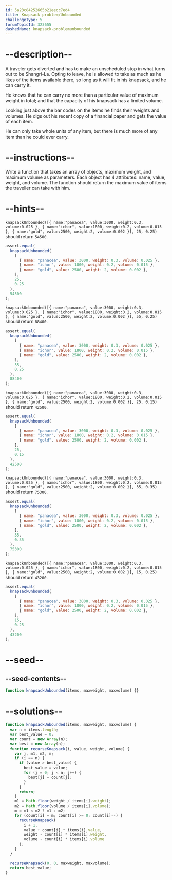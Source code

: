 ```yaml
---
id: 5a23c84252665b21eecc7ed4
title: Knapsack problem/Unbounded
challengeType: 5
forumTopicId: 323655
dashedName: knapsack-problemunbounded
---
```


# --description--

A traveler gets diverted and has to make an unscheduled stop in what turns out to be Shangri-La. Opting to leave, he is allowed to take as much as he likes of the items available there, so long as it will fit in his knapsack, and he can carry it.

He knows that he can carry no more than a particular value of maximum weight in total; and that the capacity of his knapsack has a limited volume.

Looking just above the bar codes on the items he finds their weights and volumes. He digs out his recent copy of a financial paper and gets the value of each item.

He can only take whole units of any item, but there is much more of any item than he could ever carry.

# --instructions--

Write a function that takes an array of objects, maximum weight, and maximum volume as parameters. Each object has 4 attributes: name, value, weight, and volume. The function should return the maximum value of items the traveller can take with him.

# --hints--

`knapsackUnbounded([{ name:"panacea", value:3000, weight:0.3, volume:0.025 }, { name:"ichor", value:1800, weight:0.2, volume:0.015 }, { name:"gold", value:2500, weight:2, volume:0.002 }], 25, 0.25)` should return `54500`.

```js
assert.equal(
  knapsackUnbounded(
    [
      { name: "panacea", value: 3000, weight: 0.3, volume: 0.025 },
      { name: "ichor", value: 1800, weight: 0.2, volume: 0.015 },
      { name: "gold", value: 2500, weight: 2, volume: 0.002 },
    ],
    25,
    0.25
  ),
  54500
);
```

`knapsackUnbounded([{ name:"panacea", value:3000, weight:0.3, volume:0.025 }, { name:"ichor", value:1800, weight:0.2, volume:0.015 }, { name:"gold", value:2500, weight:2, volume:0.002 }], 55, 0.25)` should return `88400`.

```js
assert.equal(
  knapsackUnbounded(
    [
      { name: "panacea", value: 3000, weight: 0.3, volume: 0.025 },
      { name: "ichor", value: 1800, weight: 0.2, volume: 0.015 },
      { name: "gold", value: 2500, weight: 2, volume: 0.002 },
    ],
    55,
    0.25
  ),
  88400
);
```

`knapsackUnbounded([{ name:"panacea", value:3000, weight:0.3, volume:0.025 }, { name:"ichor", value:1800, weight:0.2, volume:0.015 }, { name:"gold", value:2500, weight:2, volume:0.002 }], 25, 0.15)` should return `42500`.

```js
assert.equal(
  knapsackUnbounded(
    [
      { name: "panacea", value: 3000, weight: 0.3, volume: 0.025 },
      { name: "ichor", value: 1800, weight: 0.2, volume: 0.015 },
      { name: "gold", value: 2500, weight: 2, volume: 0.002 },
    ],
    25,
    0.15
  ),
  42500
);
```

`knapsackUnbounded([{ name:"panacea", value:3000, weight:0.3, volume:0.025 }, { name:"ichor", value:1800, weight:0.2, volume:0.015 }, { name:"gold", value:2500, weight:2, volume:0.002 }], 35, 0.35)` should return `75300`.

```js
assert.equal(
  knapsackUnbounded(
    [
      { name: "panacea", value: 3000, weight: 0.3, volume: 0.025 },
      { name: "ichor", value: 1800, weight: 0.2, volume: 0.015 },
      { name: "gold", value: 2500, weight: 2, volume: 0.002 },
    ],
    35,
    0.35
  ),
  75300
);
```

`knapsackUnbounded([{ name:"panacea", value:3000, weight:0.3, volume:0.025 }, { name:"ichor", value:1800, weight:0.2, volume:0.015 }, { name:"gold", value:2500, weight:2, volume:0.002 }], 15, 0.25)` should return `43200`.

```js
assert.equal(
  knapsackUnbounded(
    [
      { name: "panacea", value: 3000, weight: 0.3, volume: 0.025 },
      { name: "ichor", value: 1800, weight: 0.2, volume: 0.015 },
      { name: "gold", value: 2500, weight: 2, volume: 0.002 },
    ],
    15,
    0.25
  ),
  43200
);
```

# --seed--

## --seed-contents--

```js
function knapsackUnbounded(items, maxweight, maxvolume) {}
```

# --solutions--

```js
function knapsackUnbounded(items, maxweight, maxvolume) {
  var n = items.length;
  var best_value = 0;
  var count = new Array(n);
  var best = new Array(n);
  function recurseKnapsack(i, value, weight, volume) {
    var j, m1, m2, m;
    if (i == n) {
      if (value > best_value) {
        best_value = value;
        for (j = 0; j < n; j++) {
          best[j] = count[j];
        }
      }
      return;
    }
    m1 = Math.floor(weight / items[i].weight);
    m2 = Math.floor(volume / items[i].volume);
    m = m1 < m2 ? m1 : m2;
    for (count[i] = m; count[i] >= 0; count[i]--) {
      recurseKnapsack(
        i + 1,
        value + count[i] * items[i].value,
        weight - count[i] * items[i].weight,
        volume - count[i] * items[i].volume
      );
    }
  }

  recurseKnapsack(0, 0, maxweight, maxvolume);
  return best_value;
}
```
